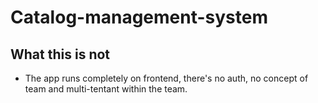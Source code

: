 # Catalog-management-system

## What this is not

- The app runs completely on frontend, there's no auth, no concept of team and multi-tentant within the team.
